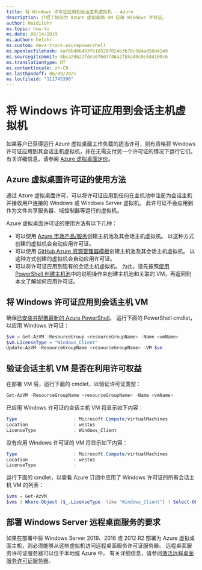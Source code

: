 ```yaml
---
title: 将 Windows 许可证应用到会话主机虚拟机 - Azure
description: 介绍了如何为 Azure 虚拟桌面 VM 应用 Windows 许可证。
author: Heidilohr
ms.topic: how-to
ms.date: 08/14/2019
ms.author: helohr
ms.custom: devx-track-azurepowershell
ms.openlocfilehash: eaf8bd06493fb105207024b3b78c584ad58d4149
ms.sourcegitcommit: 8bca2d622fdce67b07746a2fb5a40c0c644100c6
ms.translationtype: HT
ms.contentlocale: zh-CN
ms.lasthandoff: 06/09/2021
ms.locfileid: "111745396"
---
```

# <a name="apply-windows-license-to-session-host-virtual-machines"></a>将 Windows 许可证应用到会话主机虚拟机

如果客户已获得运行 Azure 虚拟桌面工作负载的适当许可，则有资格将 Windows 许可证应用到其会话主机虚拟机，并在无需支付另一个许可证的情况下运行它们。 有关详细信息，请参阅 [Azure 虚拟桌面定价](https://azure.microsoft.com/pricing/details/virtual-desktop/)。

## <a name="ways-to-use-your-azure-virtual-desktop-license"></a>Azure 虚拟桌面许可证的使用方法
通过 Azure 虚拟桌面许可，可以将许可证应用到任何在主机池中注册为会话主机并接收用户连接的 Windows 或 Windows Server 虚拟机。 此许可证不会应用到作为文件共享服务器、域控制器等运行的虚拟机。

Azure 虚拟桌面许可证的使用方法有以下几种：
- 可以使用 [Azure 市场产品/服务](./create-host-pools-azure-marketplace.md)创建主机池及其会话主机虚拟机。 以这种方式创建的虚拟机会自动应用许可证。
- 可以使用 [GitHub Azure 资源管理器模板](./virtual-desktop-fall-2019/create-host-pools-arm-template.md)创建主机池及其会话主机虚拟机。 以这种方式创建的虚拟机会自动应用许可证。
- 可以将许可证应用到现有的会话主机虚拟机。 为此，请先按照[使用 PowerShell 创建主机池](./create-host-pools-powershell.md)中的说明操作来创建主机池和关联的 VM，再返回到本文了解如何应用许可证。

## <a name="apply-a-windows-license-to-a-session-host-vm"></a>将 Windows 许可证应用到会话主机 VM
确保[已安装并配置最新的 Azure PowerShell](/powershell/azure/)。 运行下面的 PowerShell cmdlet，以应用 Windows 许可证：

```powershell
$vm = Get-AzVM -ResourceGroup <resourceGroupName> -Name <vmName>
$vm.LicenseType = "Windows_Client"
Update-AzVM -ResourceGroupName <resourceGroupName> -VM $vm
```

## <a name="verify-your-session-host-vm-is-utilizing-the-licensing-benefit"></a>验证会话主机 VM 是否在利用许可权益
在部署 VM 后，运行下面的 cmdlet，以验证许可证类型：
```powershell
Get-AzVM -ResourceGroupName <resourceGroupName> -Name <vmName>
```

已应用 Windows 许可证的会话主机 VM 将显示如下内容：

```powershell
Type                     : Microsoft.Compute/virtualMachines
Location                 : westus
LicenseType              : Windows_Client
```

没有应用 Windows 许可证的 VM 将显示如下内容：

```powershell
Type                     : Microsoft.Compute/virtualMachines
Location                 : westus
LicenseType              :
```

运行下面的 cmdlet，以查看 Azure 订阅中应用了 Windows 许可证的所有会话主机 VM 的列表：

```powershell
$vms = Get-AzVM
$vms | Where-Object {$_.LicenseType -like "Windows_Client"} | Select-Object ResourceGroupName, Name, LicenseType
```

## <a name="requirements-for-deploying-windows-server-remote-desktop-services"></a>部署 Windows Server 远程桌面服务的要求

如果在部署中将 Windows Server 2019、2016 或 2012 R2 部署为 Azure 虚拟桌面主机，则必须能够从这些虚拟机访问远程桌面服务许可证服务器。 远程桌面服务许可证服务器可以位于本地或 Azure 中。 有关详细信息，请参阅[激活远程桌面服务许可证服务器](/windows-server/remote/remote-desktop-services/rds-activate-license-server)。
